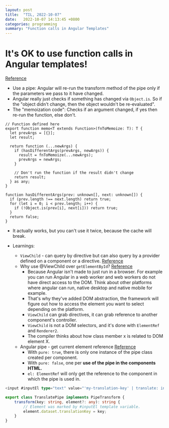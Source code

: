 ```yaml
---
layout: post
title:  "TIL, 2022-10-07"
date:   2022-10-07 14:13:45 +0800
categories: programming
summary: "Function calls in Angular Templates"
---
```


# It's OK to use function calls in Angular templates!
[Reference](https://itnext.io/its-ok-to-use-function-calls-in-angular-templates-ffdd12b0789e)

- Use a pipe: Angular will re-run the transform method of the pipe only if the parameters we pass to it have changed.
- Angular really just checks if something has changed via `Object.is`. So if the "object didn't change, then the object wouldn't be re-evaluated".
- The "memoization code": Checks if an argument changed, if yes then re-run the function, else don't.

```
// Function defined here
export function memo<T extends Function>(fnToMemoize: T): T {
  let prevArgs = [{}];
  let result;

  return function (...newArgs) {
    if (hasDifferentArgs(prevArgs, newArgs)) {
      result = fnToMemoize(...newArgs);
      prevArgs = newArgs;
    }

    // Don't run the function if the result didn't change
    return result;
  } as any;
}

function hasDifferentArgs(prev: unknown[], next: unknown[]) {
  if (prev.length !== next.length) return true;
  for (let i = 0; i < prev.length; i++) {
    if (!Object.is(prev[i], next[i])) return true;
  }
  return false;
}
```

- It actually works, but you can't use it twice, because the cache will break.

- Learnings:
  - `ViewChild` - can query by directive but can also query by a provider defined on a component or a directive. [Reference](https://stackoverflow.com/questions/49162473/what-are-all-the-valid-selectors-for-viewchild-and-contentchild)
  - Why use @ViewChild over `getElementById`? [Reference](https://www.reddit.com/r/Angular2/comments/6pip2x/why_use_viewchild/)
    - Because Angular isn't made to just run in a browser. For example you can run Angular in a web worker and web workers do not have direct access to the DOM. Think about other platforms where angular can run, native desktop and native mobile for example.
    - That's why they've added DOM abstraction, the framework will figure out how to access the element you want to select depending on the platform.
    - `ViewChild` can grab directives, it can grab reference to another component's controller.
    - `ViewChild` is not a DOM selectors, and it's done with `ElementRef` and `Renderer2`.
    - The compiler thinks about how class member x is related to DOM element X.
  - Angular pipe - get current element reference [Reference](https://stackoverflow.com/questions/47538701/angular-pipe-get-current-element-reference)
    - With `pure: true`, there is only one instance of the pipe class created per component.
    - With `pure: false`, one per **use of the pipe in the components HTML.**
    - `el: ElementRef` will only get the reference to the component in which the pipe is used in.

``` ts
<input #inputEl type="text" value="'my-translation-key' | translate: inputEl" />

export class TranslatePipe implements PipeTransform {
    transform(key: string, element?: any): string {
        // Element was marked by #inputEl template variable.
        element.dataset.translationKey = key;
    }
}
```

